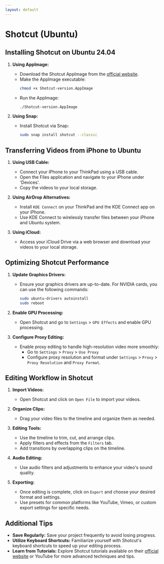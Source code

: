 ```yaml
---
layout: default
---
```


# Shotcut (Ubuntu)

## Installing Shotcut on Ubuntu 24.04
1. **Using AppImage:**
   - Download the Shotcut AppImage from the [official website](https://shotcut.org/download/).
   - Make the AppImage executable:
     ```sh
     chmod +x Shotcut-version.AppImage
     ```
   - Run the AppImage:
     ```sh
     ./Shotcut-version.AppImage
     ```

2. **Using Snap:**
   - Install Shotcut via Snap:
     ```sh
     sudo snap install shotcut --classic
     ```

## Transferring Videos from iPhone to Ubuntu
1. **Using USB Cable:**
   - Connect your iPhone to your ThinkPad using a USB cable.
   - Open the Files application and navigate to your iPhone under 'Devices'.
   - Copy the videos to your local storage.

2. **Using AirDrop Alternatives:**
   - Install `KDE Connect` on your ThinkPad and the KDE Connect app on your iPhone.
   - Use KDE Connect to wirelessly transfer files between your iPhone and Ubuntu system.

3. **Using iCloud:**
   - Access your iCloud Drive via a web browser and download your videos to your local storage.

## Optimizing Shotcut Performance
1. **Update Graphics Drivers:**
   - Ensure your graphics drivers are up-to-date. For NVIDIA cards, you can use the following commands:
     ```sh
     sudo ubuntu-drivers autoinstall
     sudo reboot
     ```

2. **Enable GPU Processing:**
   - Open Shotcut and go to `Settings` > `GPU Effects` and enable GPU processing.

3. **Configure Proxy Editing:**
   - Enable proxy editing to handle high-resolution video more smoothly:
     - Go to `Settings` > `Proxy` > `Use Proxy`
     - Configure proxy resolution and format under `Settings` > `Proxy` > `Proxy Resolution` and `Proxy Format`.

## Editing Workflow in Shotcut
1. **Import Videos:**
   - Open Shotcut and click on `Open File` to import your videos.

2. **Organize Clips:**
   - Drag your video files to the timeline and organize them as needed.

3. **Editing Tools:**
   - Use the timeline to trim, cut, and arrange clips.
   - Apply filters and effects from the `Filters` tab.
   - Add transitions by overlapping clips on the timeline.

4. **Audio Editing:**
   - Use audio filters and adjustments to enhance your video's sound quality.

5. **Exporting:**
   - Once editing is complete, click on `Export` and choose your desired format and settings.
   - Use presets for common platforms like YouTube, Vimeo, or custom export settings for specific needs.

## Additional Tips
- **Save Regularly:** Save your project frequently to avoid losing progress.
- **Utilize Keyboard Shortcuts:** Familiarize yourself with Shotcut's keyboard shortcuts to speed up your editing process.
- **Learn from Tutorials:** Explore Shotcut tutorials available on their [official website](https://shotcut.org/tutorials/) or YouTube for more advanced techniques and tips.